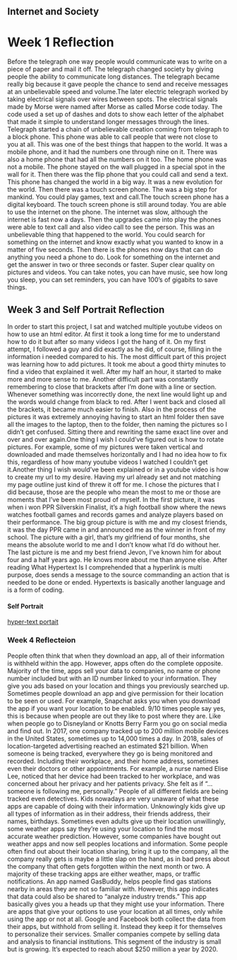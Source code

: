 ## Internet and Society 
<h1>Week 1 Reflection</h1>

 Before the telegraph one way people would communicate was to write on a piece of paper and mail it off. The telegraph changed society by giving people the ability to communicate long distances. The telegraph became really big because it gave people the chance to send and receive messages at an unbelievable speed and volume.The later electric telegraph worked by taking electrical signals over wires between spots. The electrical signals made by Morse were named after Morse as called  Morse code today. The code used a set up of dashes and dots to show each letter of the alphabet that made it simple to understand  longer messages through the lines. Telegraph started a chain of unbelievable creation coming from telegraph to a block phone. This phone was able to call people that were not close to you at all. This was one of the best things that happen to the world. It was a mobile phone, and it had the numbers one through nine on it. There was also a home phone that had all the numbers on it too. The home phone was not a mobile. The phone stayed on the wall plugged in a special spot in the wall for it. Then there was the flip phone that you could call and send a text. This phone has changed the world in a big way. It was a new evolution for the world. Then there was a touch screen phone. The was a big step for mankind. You could play games, text and call.The touch screen phone has a digital keyboard. The touch screen phone is still around today. You are able to use the internet on the phone. The internet was slow, although the internet is fast now a days. Then the upgrades came into play the phones  were able to text call and also video call to see the person. This was an unbelievable thing that happened to the world. You could search for something on the internet and know exactly what you wanted to know in a matter of five seconds. Then there is the phones now days that can do anything you need a phone to do. Look for something on the internet and get the answer in two or three seconds or faster. Super clear quality on pictures and videos. You can take notes, you can have music, see how long you sleep, you can set reminders, you can have 100’s of gigabits to save things.     


<h2>Week 3 and Self Portrait Reflection</h2>

In order to start this project, I sat and watched multiple youtube videos on how to use an html editor. At first it took a long time for me to understand how to do it but after so many videos I got the hang of it. On my first attempt, I followed a guy and did exactly as he did, of course, filling in the information i needed compared to his. The most difficult part of this project was learning how to add pictures. It took me about a good thirty minutes to find a video that explained it well. After my half an hour, it started to make more and more sense to me. Another difficult part was constantly remembering to close that brackets after I’m done with a line or section. Whenever something was incorrectly done, the next line would light up and the words would change from black to red. After I went back and closed all the brackets, it became much easier to finish. Also in the process of the pictures it was extremely annoying having to start an html folder then save all the images to the laptop, then to the folder, then naming the pictures so I didn’t get confused. Sitting there and rewriting the same exact line over and over and over again.One thing I wish I could’ve figured out is how to rotate pictures. For example, some of my pictures were taken vertical and downloaded and made themselves horizontally and I had no idea how to fix this, regardless of how many youtube videos I watched I couldn’t get it.Another thing I wish would’ve been explained or in a youtube video is how to create my url to my desire. Having my url already set and not matching my page outline just kind of threw it off for me. I chose the pictures that I did because, those are the people who mean the most to me or those are moments that I’ve been most proud of myself.  In the first picture, it was when i won PPR Silverskin Finalist, it’s a high football show where the news watches football games and records games and analyze players based on their performance. The big group picture is with me and my closest friends, it was the day PPR came in and announced me as the winner in front of my school. The picture with a girl, that’s my girlfriend of four months, she means the absolute world to me and I don’t know what I’d do without her. The last picture is me and my best friend Jevon, I’ve known him for about four and a half years ago. He knows more about me than anyone else. After reading What Hypertext Is I comprehended that a hyperlink is multi purpose, does sends a message to the source commanding an action that is needed to be done or ended. Hypertexts is basically another language and is a form of coding. 

#### Self Portrait
[hyper-text portait](jahmon.HTML/project.html)

<h3> Week 4 Reflecteion </h3> 
People often think that when they download an app, all of their information is withheld within the app. However, apps often do the complete opposite. Majority of the time, apps sell your data to companies, no name or phone number included but with an ID number linked to your information. They give you ads based on your location and things you previously searched up. Sometimes people download an app and give permission for their location to be seen or used. For example, Snapchat asks you when you download the app if you want your location to be enabled. 9/10 times people say yes, this is because when people are out they like to post where they are. Like when people go to Disneyland or Knotts Berry Farm you go on social media and find out. In 2017, one company tracked up to 200 million mobile devices in the United States, sometimes up to 14,000 times a day. In 2018, sales of location-targeted advertising reached an estimated $21 billion. When someone is being tracked, everywhere they go is being monitored and recorded. Including their workplace, and their home address, sometimes even their doctors or other appointments. For example, a nurse named Elise Lee, noticed that her device had been tracked to her workplace, and was concerned about her privacy and her patients privacy. She felt as if “... someone is following me, personally.” People of all different fields are being tracked even detectives. Kids nowadays are very unaware of what these apps are capable of doing with their information. Unknowingly kids give up all types of information as in their address, their friends address, their names, birthdays. Sometimes even adults give up their location unwillingly, some weather apps say they’re using your location to find the most accurate weather prediction. However, some companies have bought out weather apps and now sell peoples locations and information. Some people often find out about their location sharing, bring it up to the company, all the company really gets is maybe a little slap on the hand, as in bad press about the company that often gets forgotten within the next month or two. A majority of these tracking apps are either weather, maps, or traffic notifications. An app named GasBuddy, helps people find gas stations nearby in areas they are not so familiar with. However, this app indicates that data could also be shared to “analyze industry trends.” This app basically gives you a heads up that they might use your information. There are apps that give your options to use your location at all times, only while using the app or not at all. Google and Facebook both collect the data from their apps, but withhold from selling it. Instead they keep it for themselves to personalize their services. Smaller companies compete by selling data and analysis to financial institutions. This segment of the industry is small but is growing. It’s expected to reach about $250 million a year by 2020.

